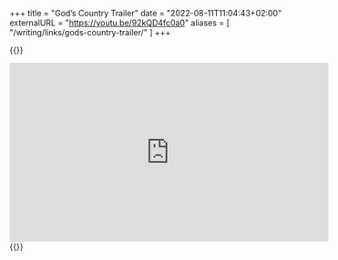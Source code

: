 +++
title = "God’s Country Trailer"
date = "2022-08-11T11:04:43+02:00"
externalURL = "https://youtu.be/92kQD4fc0a0"
aliases = [
  "/writing/links/gods-country-trailer/"
]
+++

{{<raw>}}
<iframe width="560" height="315" src="https://www.youtube-nocookie.com/embed/92kQD4fc0a0" frameborder="0" allow="accelerometer; autoplay; encrypted-media; gyroscope; picture-in-picture" allowfullscreen></iframe>
{{</raw>}}
